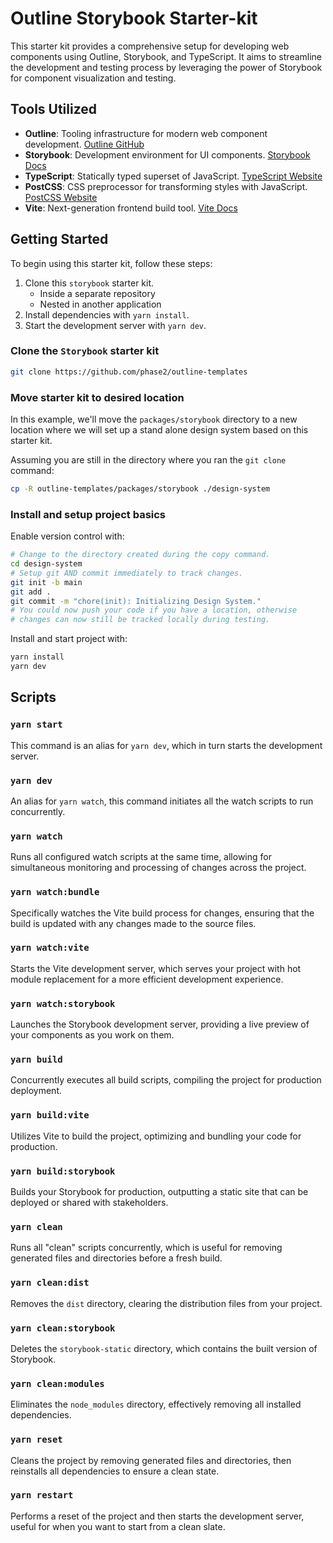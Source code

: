 # Outline Storybook Starter-kit

This starter kit provides a comprehensive setup for developing web components using Outline, Storybook, and TypeScript. It aims to streamline the development and testing process by leveraging the power of Storybook for component visualization and testing.

## Tools Utilized

- **Outline**: Tooling infrastructure for modern web component development. [Outline GitHub](https://github.com/phase2/outline)
- **Storybook**: Development environment for UI components. [Storybook Docs](https://storybook.js.org/docs/web-components/introduction)
- **TypeScript**: Statically typed superset of JavaScript. [TypeScript Website](https://www.typescriptlang.org/)
- **PostCSS**: CSS preprocessor for transforming styles with JavaScript. [PostCSS Website](https://postcss.org/)
- **Vite**: Next-generation frontend build tool. [Vite Docs](https://vitejs.dev/)

## Getting Started

To begin using this starter kit, follow these steps:

1. Clone this `storybook` starter kit.
   - Inside a separate repository
   - Nested in another application
2. Install dependencies with `yarn install`.
3. Start the development server with `yarn dev`.

### Clone the `Storybook` starter kit

```bash
git clone https://github.com/phase2/outline-templates
```

### Move starter kit to desired location

In this example, we'll move the `packages/storybook` directory to a new location where we will set up a stand alone design system based on this starter kit.

Assuming you are still in the directory where you ran the `git clone` command:

```bash
cp -R outline-templates/packages/storybook ./design-system
```

### Install and setup project basics

Enable version control with:

```bash
# Change to the directory created during the copy command.
cd design-system
# Setup git AND commit immediately to track changes.
git init -b main
git add .
git commit -m "chore(init): Initializing Design System."
# You could now push your code if you have a location, otherwise
# changes can now still be tracked locally during testing.
```

Install and start project with:

```bash
yarn install
yarn dev
```

## Scripts

### `yarn start`

This command is an alias for `yarn dev`, which in turn starts the development server.

### `yarn dev`

An alias for `yarn watch`, this command initiates all the watch scripts to run concurrently.

### `yarn watch`

Runs all configured watch scripts at the same time, allowing for simultaneous monitoring and processing of changes across the project.

### `yarn watch:bundle`

Specifically watches the Vite build process for changes, ensuring that the build is updated with any changes made to the source files.

### `yarn watch:vite`

Starts the Vite development server, which serves your project with hot module replacement for a more efficient development experience.

### `yarn watch:storybook`

Launches the Storybook development server, providing a live preview of your components as you work on them.

### `yarn build`

Concurrently executes all build scripts, compiling the project for production deployment.

### `yarn build:vite`

Utilizes Vite to build the project, optimizing and bundling your code for production.

### `yarn build:storybook`

Builds your Storybook for production, outputting a static site that can be deployed or shared with stakeholders.

### `yarn clean`

Runs all "clean" scripts concurrently, which is useful for removing generated files and directories before a fresh build.

### `yarn clean:dist`

Removes the `dist` directory, clearing the distribution files from your project.

### `yarn clean:storybook`

Deletes the `storybook-static` directory, which contains the built version of Storybook.

### `yarn clean:modules`

Eliminates the `node_modules` directory, effectively removing all installed dependencies.

### `yarn reset`

Cleans the project by removing generated files and directories, then reinstalls all dependencies to ensure a clean state.

### `yarn restart`

Performs a reset of the project and then starts the development server, useful for when you want to start from a clean slate.
